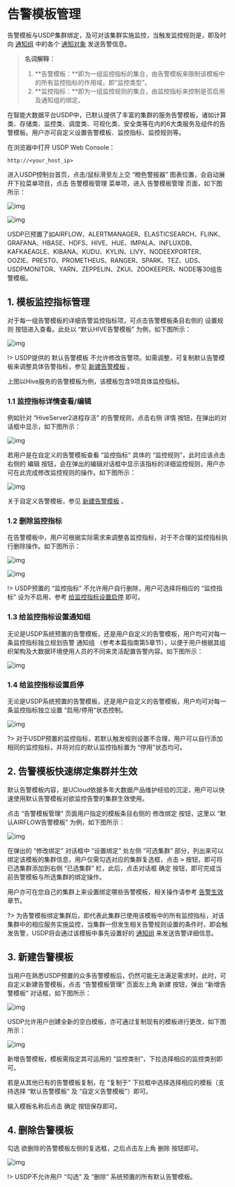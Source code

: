 # 告警模板管理

告警模板与USDP集群绑定，及可对该集群实施监控，当触发监控规则是，即及时向 [通知组](usdpdc/2.0.x/guide/alarmInform_group) 中的各个 [通知对象](usdpdc/2.0.x/guide/alarmInform_object) 发送告警信息。

> **名词解释：**
>
> 1. **告警模板：**即为一组监控指标的集合，由告警模板来限制该模板中的所有监控指标的作用域，即“监控类型”。
> 2. **监控指标：**即为一组监控规则的集合，由监控指标来控制是否启用及通知组的绑定。

在智能大数据平台USDP中，已默认提供了丰富的集群的服务告警模板，诸如计算类、存储类、监控类、调度类、可视化类、安全类等在内的6大类服务及组件的告警模板。用户亦可自定义设置告警模板、监控指标、监控规则等。



在浏览器中打开 USDP Web Console：
~~~URL
http://<your_host_ip>
~~~
进入USDP控制台首页，点击/鼠标滑至左上交 “橙色警报器” 图表位置，会自动展开下拉菜单项目，点击 <kbd>告警模板管理</kbd> 菜单项，进入 告警模板管理 页面，如下图所示：

![img](../../images/2.0.x/guide/alarm/alarm_template/alarm_usdp_tamplate_entrance.png)

![img](../../images/2.0.x/guide/alarm/alarm_template/alarm_usdp_firstpage.png)

USDP已预置了如AIRFLOW、ALERTMANAGER、ELASTICSEARCH、FLINK、GRAFANA、HBASE、HDFS、HIVE、HUE、IMPALA、INFLUXDB、KAFKAEAGLE、KIBANA、KUDU、KYLIN、LIVY、NODEEXPORTER、OOZIE、PRESTO、PROMETHEUS、RANGER、SPARK、TEZ、UDS、USDPMONITOR、YARN、ZEPPELIN、ZKUI、ZOOKEEPER、NODE等30组告警模板。



## 1. 模板监控指标管理

对于每一组告警模板的详细告警监控指标项，可点击告警模板条目右侧的 <kbd>设置规则</kbd> 按钮进入查看。此处以 “默认HIVE告警模板” 为例，如下图所示：

![img](../../images/2.0.x/guide/alarm/alarm_template/alarm_usdp_hive_content.png)

!> USDP提供的 默认告警模板 不允许修改告警项。如需调整，可复制默认告警模板来调整具体告警指标，参见 [新建告警模板](usdpdc/2.0.x/guide/alarmTemplate?id=_3-新建告警模板) 。

上图以Hive服务的告警模板为例，该模板包含9项具体监控指标。



### 1.1 监控指标详情查看/编辑

例如针对 “HiveServer2进程存活” 的告警规则，点击右侧 <kbd>详情</kbd> 按钮，在弹出的对话框中显示，如下图所示：

![img](../../images/2.0.x/guide/alarm/alarm_template/alarm_usdp_hive_hiveserver2.png)

若用户是在自定义的告警模板查看 “监控指标” 具体的 “监控规则”，此时应该点击右侧的 <kbd>编辑</kbd> 按钮，会在弹出的编辑对话框中显示该指标的详细监控规则，用户亦可在此完成修改监控规则的操作。如下图所示：

![img](../../images/2.0.x/guide/alarm/alarm_template/alarm_usdp_hdfs_rule_modify.png)

关于自定义告警模板，参见 [新建告警模板](usdpdc/2.0.x/guide/alarmTemplate?id=_3-新建告警模板) 。

### 1.2 删除监控指标

在告警模板中，用户可根据实际需求来调整各监控指标，对于不合理的监控指标执行删除操作。如下图所示：

![img](../../images/2.0.x/guide/alarm/alarm_template/alarm_usdp_tamplate_rule_delete_allow.png)

![img](../../images/2.0.x/guide/alarm/alarm_template/alarm_usdp_tamplate_rule_delete.png)

!> USDP预置的 “监控指标” 不允许用户自行删除，用户可选择将相应的 “监控指标” 设为不启用，参考 [给监控指标设置启停](usdpdc/2.0.x/guide/alarmTemplate?id=_14-给监控指标设置启停) 即可。



### 1.3 给监控指标设置通知组

无论是USDP系统预置的告警模板，还是用户自定义的告警模板，用户均可对每一条监控指标独立规划告警 通知组 （参考本篇指南第5章节），以便于用户根据其组织架构及大数据环境使用人员的不同来灵活配置告警内容。如下图所示：

![img](../../images/2.0.x/guide/alarm/alarm_template/alarm_usdp_tamplate_rule_setnotify.png)



### 1.4 给监控指标设置启停

无论是USDP系统预置的告警模板，还是用户自定义的告警模板，用户均可对每一条监控指标独立设置 “启用/停用”状态控制。

![img](../../images/2.0.x/guide/alarm/alarm_template/alarm_usdp_tamplate_rule_setisstart.png)

?> 对于USDP预置的监控指标，若默认触发规则设置不合理，用户可以自行添加相同的监控指标，并将对应的默认监控指标置为 “停用”状态均可。



## 2. 告警模板快速绑定集群并生效

默认告警模板内容，是UCloud依据多年大数据产品维护经验的沉淀，用户可以快速使用默认告警模板对欲监控告警的集群生效使用。

点击 “告警模板管理” 页面用户指定的模板条目右侧的 <kbd>修改绑定</kbd> 按钮，这里以 “默认AIRFLOW告警模板” 为例，如下图所示：

![img](../../images/2.0.x/guide/alarm/alarm_template/alarm_usdp_airflow_binding.png)

在弹出的 “修改绑定” 对话框中 “设置绑定” 处左侧 “可选集群” 部分，列出来可以绑定该模板的集群信息，用户仅需勾选对应的集群复选框，点击 <kbd>></kbd> 按钮，即可将已选集群添加到右侧 “已选集群” 栏，此后，点击对话框 <kbd>确定</kbd> 按钮，即可完成当前告警模板与所选集群的绑定操作。

用户亦可在您自己的集群上来设置绑定哪些告警模板，相关操作请参考 [告警生效](usdpdc/2.0.x/guide/alarmTemplate_work?id=方式2-集群告警设置) 章节。

?> 为告警模板绑定集群后，即代表此集群已使用该模板中的所有监控指标，对该集群中的相应服务实施监控，当集群一但发生相关告警规则设置的条件时，即会触发告警，USDP将会通过该模板中事先设置好的 [通知组](usdpdc/2.0.x/guide/alarmInform_group) 来发送告警详细信息。



## 3. 新建告警模板

当用户在熟悉USDP预置的众多告警模板后，仍然可能无法满足需求时，此时，可自定义新建告警模板，点击 “告警模板管理” 页面左上角 <kbd>新建</kbd> 按钮，弹出 “新增告警模板” 对话框，如下图所示：

![img](../../images/2.0.x/guide/alarm/alarm_template/alarm_usdp_tamplate_add.png)

USDP允许用户创建全新的空白模板，亦可通过复制现有的模板进行更改，如下图所示：

![img](../../images/2.0.x/guide/alarm/alarm_template/alarm_usdp_tamplate_add_copy.png)

新增告警模板，模板需指定其可运用的 “监控类别”，下拉选择相应的监控类别即可。

若是从其他已有的告警模板复制，在 “复制于” 下拉框中选择选择相应的模板（支持选择 “默认告警模板” 及 “自定义告警模板”）即可。

输入模板名称后点击 <kbd>确定</kbd> 按钮保存即可。



## 4. 删除告警模板

勾选 欲删除的告警模板左侧的复选框，之后点击左上角 <kbd>删除</kbd> 按钮即可。

![img](../../images/2.0.x/guide/alarm/alarm_template/alarm_usdp_tamplate_delete.png)

!> USDP不允许用户 “勾选” 及 “删除” 系统预置的所有默认告警模板。